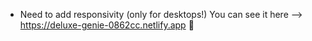 - Need to add responsivity (only for desktops!)
You can see it here --> https://deluxe-genie-0862cc.netlify.app 🤯
